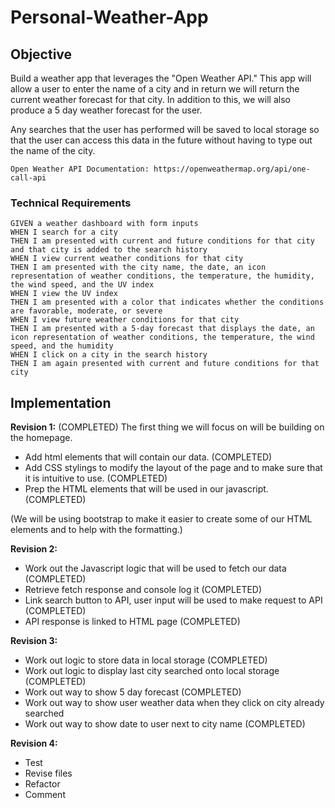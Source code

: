 # Personal-Weather-App

## Objective

Build a weather app that leverages the "Open Weather API." This app will allow a user to enter the name of a city and in return we will return the current weather forecast for that city. In addition to this, we will also produce a 5 day weather forecast for the user. 

Any searches that the user has performed will be saved to local storage so that the user can access this data in the future without having to type out the name of the city.

```Open Weather API Documentation: https://openweathermap.org/api/one-call-api```

### Technical Requirements

```
GIVEN a weather dashboard with form inputs
WHEN I search for a city
THEN I am presented with current and future conditions for that city and that city is added to the search history
WHEN I view current weather conditions for that city
THEN I am presented with the city name, the date, an icon representation of weather conditions, the temperature, the humidity, the wind speed, and the UV index
WHEN I view the UV index
THEN I am presented with a color that indicates whether the conditions are favorable, moderate, or severe
WHEN I view future weather conditions for that city
THEN I am presented with a 5-day forecast that displays the date, an icon representation of weather conditions, the temperature, the wind speed, and the humidity
WHEN I click on a city in the search history
THEN I am again presented with current and future conditions for that city
```

## Implementation

**Revision 1:** (COMPLETED)
The first thing we will focus on will be building on the homepage. 
- Add html elements that will contain our data. (COMPLETED)
- Add CSS stylings to modify the layout of the page and to make sure that it is intuitive to use. (COMPLETED)
- Prep the HTML elements that will be used in our javascript. (COMPLETED)

(We will be using bootstrap to make it easier to create some of our HTML elements and to help with the formatting.)

**Revision 2:** 
- Work out the Javascript logic that will be used to fetch our data (COMPLETED)
- Retrieve fetch response and console log it (COMPLETED)
- Link search button to API, user input will be used to make request to API (COMPLETED)
- API response is linked to HTML page (COMPLETED)

**Revision 3:**
- Work out logic to store data in local storage (COMPLETED)
- Work out logic to display last city searched onto local storage (COMPLETED)
- Work out way to show 5 day forecast (COMPLETED)
- Work out way to show user weather data when they click on city already searched
- Work out way to show date to user next to city name (COMPLETED)

**Revision 4:**
- Test
- Revise files
- Refactor
- Comment